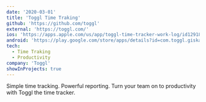 ```yaml
---
date: '2020-03-01'
title: 'Toggl Time Traking'
github: 'https://github.com/toggl'
external: 'https://toggl.com/'
ios: 'https://apps.apple.com/us/app/toggl-time-tracker-work-log/id1291898086'
android: 'https://play.google.com/store/apps/details?id=com.toggl.giskard&hl=en'
tech:
  - Time Traking
  - Productivity
company: 'Toggl'
showInProjects: true
---
```


Simple time tracking. Powerful reporting.
Turn your team on to productivity with Toggl the time tracker.
